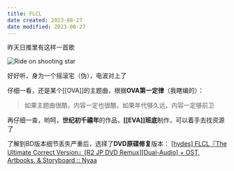 ```yaml
---
title: FLCL
date created: 2023-08-27
date modified: 2023-08-27
---
```


昨天日推里有这样一首歌

![Ride on shooting star](https://vercel-proxy.norah1to.com/proxy/raw.githubusercontent.com/NoraH1to/cdn/master/img/20230827143137.png)

好好听，身为一个摇滚宅（伪），电波对上了

仔细一看，还是某个[[OVA]]的主题曲，根据**OVA第一定律**（我瞎编的）：

> 如果主题曲很酷，内容一定也很酷，如果年代够久远，内容一定够前卫

再仔细一查，哟呵，**世纪初千禧年**的作品，**[[EVA]]班底**制作，可以着手去找资源了

了解到BD版本细节丢失严重后，选择了**DVD原碟修复**版本： [[hydes] FLCL『The Ultimate Correct Version』[R2 JP DVD Remux][Dual-Audio] + OST, Artbooks, & Storyboard :: Nyaa](https://nyaa.si/view/1328814)